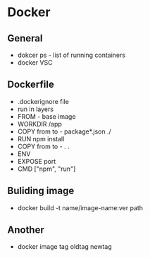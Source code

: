 # Docker

## General

- dokcer ps - list of running containers
- docker VSC

## Dockerfile

- .dockerignore file
- run in layers
- FROM - base image
- WORKDIR /app
- COPY from to - package\*.json ./
- RUN npm install
- COPY from to - . .
- ENV
- EXPOSE port
- CMD ["npm", "run"]

## Buliding image

- docker build -t name/image-name:ver path


## Another
- docker image tag oldtag newtag
